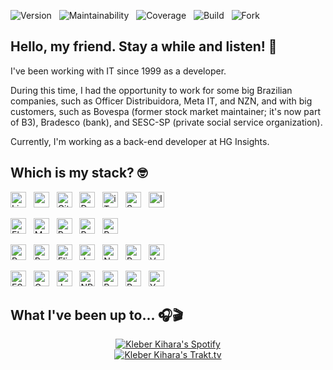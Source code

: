 <p>
  <img alt="Version" src="https://img.shields.io/badge/Version-4.4-blue" /> &nbsp;
  <img alt="Maintainability" src="https://img.shields.io/badge/Maintainability-B-green?logo=codeclimate&logoColor=white&logoSize=auto" /> &nbsp;
  <img alt="Coverage" src="https://img.shields.io/badge/Coverage-85%25-green?logo=codecov&logoColor=white&logoSize=auto" /> &nbsp;
  <img alt="Build" src="https://img.shields.io/badge/Build-Passing-green?logo=codeship&logoColor=white&logoSize=auto" /> &nbsp;
  <img alt="Fork" src="https://img.shields.io/badge/Fork-1-silver?logo=git&logoColor=white&logoSize=auto" />
</p>

## Hello, my friend. Stay a while and listen! 👋

I've been working with IT since 1999 as a developer.

During this time, I had the opportunity to work for some big Brazilian companies, such as Officer Distribuidora, Meta IT, and NZN, and with big customers, such as Bovespa (former stock market maintainer; it's now part of B3), Bradesco (bank), and SESC-SP (private social service organization).

Currently, I'm working as a back-end developer at HG Insights.

## Which is my stack? 🤓

<p>
  <img alt="Linux" height="25" src="https://img.shields.io/badge/Linux-gray?logo=linux&logoSize=auto" /> &nbsp;
  <img alt="macOS" height="25" src="https://img.shields.io/badge/macOS-gray?logo=apple&logoSize=auto" /> &nbsp;
  <img alt="Git" height="25" src="https://img.shields.io/badge/Git-gray?logo=git&logoSize=auto" /> &nbsp;
  <img alt="Docker" height="25" src="https://img.shields.io/badge/Docker-gray?logo=docker&logoSize=auto" /> &nbsp;
  <img alt="iTerm2" height="25" src="https://img.shields.io/badge/iTerm2-gray?logo=iterm2&logoSize=auto" /> &nbsp;
  <img alt="Sublime Text" height="25" src="https://img.shields.io/badge/Sublime_Text-gray?logo=sublime-text&logoSize=auto" /> &nbsp;
  <img alt="Insomnia" height="25" src="https://img.shields.io/badge/Insomnia-gray?logo=insomnia&logoSize=auto" />
</p>

<p>
  <img alt="ElasticSearch" height="25" src="https://img.shields.io/badge/ElasticSearch-gray?logo=elasticsearch&logoSize=auto" /> &nbsp;
  <img alt="MongoDB" height="25" src="https://img.shields.io/badge/MongoDB-gray?logo=mongodb&logoSize=auto" /> &nbsp;
  <img alt="PostgreSQL" height="25" src="https://img.shields.io/badge/PostgreSQL-gray?logo=postgresql&logoSize=auto" /> &nbsp;
  <img alt="RabbitMQ" height="25" src="https://img.shields.io/badge/RabbitMQ-gray?logo=rabbitmq&logoSize=auto" /> &nbsp;
  <img alt="Redis" height="25" src="https://img.shields.io/badge/Redis-gray?logo=redis&logoSize=auto" />
</p>

<p>
  <img alt="Ruby" height="25" src="https://img.shields.io/badge/Ruby-gray?logo=ruby&logoSize=auto" /> &nbsp;
  <img alt="Ruby on Rails" height="25" src="https://img.shields.io/badge/Ruby on Rails-gray?logo=rubyonrails&logoSize=auto" /> &nbsp;
  <img alt="Elixir" height="25" src="https://img.shields.io/badge/Elixir-gray?logo=elixir&logoSize=auto" /> &nbsp;
  <img alt="JavaScript" height="25" src="https://img.shields.io/badge/JavaScript-gray?logo=javascript&logoSize=auto" /> &nbsp;
  <img alt="Node.js" height="25" src="https://img.shields.io/badge/Node.js-gray?logo=nodedotjs&logoSize=auto" /> &nbsp;
  <img alt="React" height="25" src="https://img.shields.io/badge/React-gray?logo=react&logoSize=auto" /> &nbsp;
  <img alt="Vue.js" height="25" src="https://img.shields.io/badge/Vue.js-gray?logo=vuedotjs&logoSize=auto" />
</p>

<p>
  <img alt="ESLint" height="25" src="https://img.shields.io/badge/ESLint-gray?logo=eslint&logoSize=auto" /> &nbsp;
  <img alt="GraphQL" height="25" src="https://img.shields.io/badge/GraphQL-gray?logo=graphql&logoSize=auto" /> &nbsp;
  <img alt="Jest" height="25" src="https://img.shields.io/badge/Jest-gray?logo=jest&logoSize=auto" /> &nbsp;
  <img alt="NPM" height="25" src="https://img.shields.io/badge/NPM-gray?logo=npm&logoSize=auto" /> &nbsp;
  <img alt="Prettier" height="25" src="https://img.shields.io/badge/Prettier-gray?logo=prettier&logoSize=auto" /> &nbsp;
  <img alt="Rubocop" height="25" src="https://img.shields.io/badge/Rubocop-gray?logo=rubocop&logoSize=auto" /> &nbsp;
  <img alt="Yarn" height="25" src="https://img.shields.io/badge/Yarn-gray?logo=yarn&logoSize=auto" />
</p>

## What I've been up to... 🎧🎬

<p align="center">
  <a href="https://open.spotify.com/user/12156312060?si=35f075ff10a14051" title="Kleber Kihara's Spotify">
    <img alt="Kleber Kihara's Spotify" src="https://spotify-recently-played-readme.vercel.app/api?user=12156312060&count=5&unique=true&width=500" />
  </a><br />
  <a href="https://trakt.tv/vip/referral/efaf435cc728962d39d94ae82aa5bb5b" title="Kleber Kihara's Trakt.tv">
    <img alt="Kleber Kihara's Trakt.tv" src="https://widgets.trakt.tv/users/9267061b5d8e14d4848ea5da6b438c65/watched/fanart2@1x.jpg" />
  </a>
</p>

